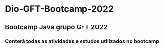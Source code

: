# Dio-GFT-Bootcamp-2022
## Bootcamp Java grupo GFT 2022
### Conterá todas as atividades e estudos utilizados no bootcamp
